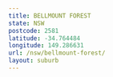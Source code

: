 ```yaml
---
title: BELLMOUNT FOREST
state: NSW
postcode: 2581
latitude: -34.764484
longitude: 149.286631
url: /nsw/bellmount-forest/
layout: suburb
---
```

